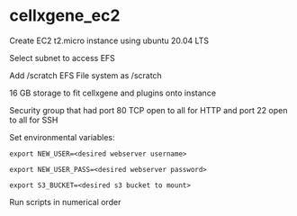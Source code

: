 # cellxgene_ec2

Create EC2 t2.micro instance using ubuntu 20.04 LTS

Select subnet to access EFS

Add /scratch EFS File system as /scratch

16 GB storage to fit cellxgene and plugins onto instance

Security group that had port 80 TCP open to all for HTTP and port 22 open to all for SSH


Set environmental variables:

`export NEW_USER=<desired webserver username>`

`export NEW_USER_PASS=<desired webserver password>`

`export S3_BUCKET=<desired s3 bucket to mount>` 

Run scripts in numerical order
